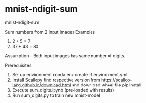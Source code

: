 # mnist-ndigit-sum
mnist-ndigit-sum

Sum numbers from 2 input images
Examples
1) 2 + 5 = 7
2) 37 + 43 = 80

Assumption - Both input images has same number of digits.

Prerequisites

1. Set up environment
   conda env create -f environment.yml
2. Install Scallopy
   find respective version from https://scallop-lang.github.io/download.html and download wheel file
   pip install <wheel file>
3. Execute sum_digits.ipynb (pre-loaded with results)
4. Run sum_digits.py to train new mnist-model
